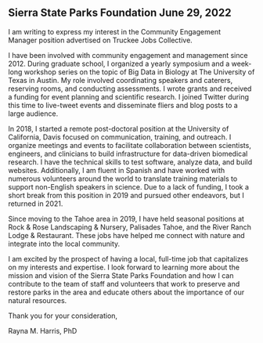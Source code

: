##  Sierra State Parks Foundation June 29, 2022

I am writing to express my interest in the Community Engagement Manager position advertised on Truckee Jobs Collective.

I have been involved with community engagement and management since 2012. During graduate school, I organized a yearly symposium and a week-long workshop series on the topic of Big Data in Biology at The University of Texas in Austin. My role involved coordinating speakers and caterers, reserving rooms, and conducting assessments. I wrote grants and received a funding for event planning and scientific research. I joined Twitter during this time to live-tweet events and disseminate fliers and blog posts to a large audience.

In 2018, I started a remote post-doctoral position at the University of California, Davis focused on communication, training, and outreach. I organize meetings and events to facilitate collaboration between scientists, engineers, and clinicians to build infrastructure for data-driven biomedical research. I have the technical skills to test software, analyze data, and build websites. Additionally, I am fluent in Spanish and have worked with numerous volunteers around the world to translate training materials to support non-English speakers in science.  Due to a lack of funding, I took a short break from this position in 2019 and pursued other endeavors, but I returned in 2021.

Since moving to the Tahoe area in 2019, I have held seasonal positions at Rock & Rose Landscaping & Nursery, Palisades Tahoe, and the River Ranch Lodge & Restaurant. These jobs have helped me connect with nature and integrate into the local community. 

I am excited by the prospect of having a local, full-time job that capitalizes on my interests and expertise. I look forward to learning more about the mission and vision of the Sierra State Parks Foundation and how I can contribute to the team of staff and volunteers that work to preserve and restore parks in the area and educate others about the importance of our natural resources.

Thank you for your consideration,

Rayna M. Harris, PhD
